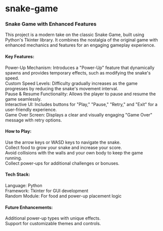 # snake-game
<h3>Snake Game with Enhanced Features</h3>
This project is a modern take on the classic Snake Game, built using Python's Tkinter library. It combines the nostalgia of the original game with enhanced mechanics and features for an engaging gameplay experience.<br>

<h4>Key Features:</h4>
Power-Up Mechanism: Introduces a "Power-Up" feature that dynamically spawns and provides temporary effects, such as modifying the snake's speed.<br>
Custom Speed Levels: Difficulty gradually increases as the game progresses by reducing the snake's movement interval.<br>
Pause & Resume Functionality: Allows the player to pause and resume the game seamlessly.<br>
Interactive UI: Includes buttons for "Play," "Pause," "Retry," and "Exit" for a user-friendly experience.<br>
Game Over Screen: Displays a clear and visually engaging "Game Over" message with retry options.<br>

<h4>How to Play:</h4>
Use the arrow keys or WASD keys to navigate the snake.<br>
Collect food to grow your snake and increase your score.<br>
Avoid collisions with the walls and your own body to keep the game running.<br>
Collect power-ups for additional challenges or bonuses.<br>

<h4>Tech Stack:</h4>
Language: Python<br>
Framework: Tkinter for GUI development<br>
Random Module: For food and power-up placement logic<br>

<h4>Future Enhancements:</h4>
Additional power-up types with unique effects.<br>
Support for customizable themes and controls.<br>
